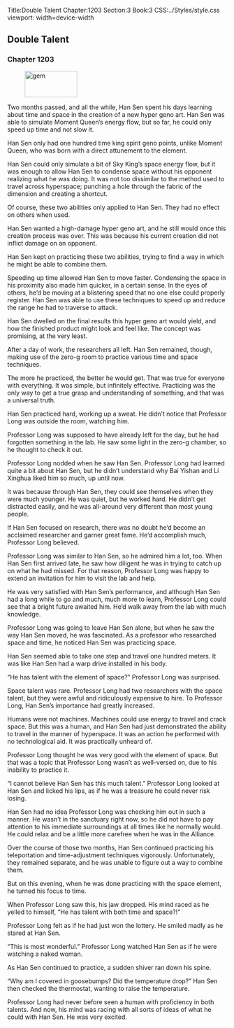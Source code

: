 Title:Double Talent 
Chapter:1203 
Section:3 
Book:3 
CSS:../Styles/style.css 
viewport: width=device-width
  
## Double Talent
### Chapter 1203
  
<figure>
	<img src="../Images/gem.gif" alt="gem" id="gem" width="120" height="60" />
</figure>
  

  
Two months passed, and all the while, Han Sen spent his days learning about time and space in the creation of a new hyper geno art. Han Sen was able to simulate Moment Queen’s energy flow, but so far, he could only speed up time and not slow it.

Han Sen only had one hundred time king spirit geno points, unlike Moment Queen, who was born with a direct attunement to the element.

Han Sen could only simulate a bit of Sky King’s space energy flow, but it was enough to allow Han Sen to condense space without his opponent realizing what he was doing. It was not too dissimilar to the method used to travel across hyperspace; punching a hole through the fabric of the dimension and creating a shortcut.

Of course, these two abilities only applied to Han Sen. They had no effect on others when used.

Han Sen wanted a high-damage hyper geno art, and he still would once this creation process was over. This was because his current creation did not inflict damage on an opponent.

Han Sen kept on practicing these two abilities, trying to find a way in which he might be able to combine them.

Speeding up time allowed Han Sen to move faster. Condensing the space in his proximity also made him quicker, in a certain sense. In the eyes of others, he’d be moving at a blistering speed that no one else could properly register. Han Sen was able to use these techniques to speed up and reduce the range he had to traverse to attack.

Han Sen dwelled on the final results this hyper geno art would yield, and how the finished product might look and feel like. The concept was promising, at the very least.

After a day of work, the researchers all left. Han Sen remained, though, making use of the zero-g room to practice various time and space techniques.

The more he practiced, the better he would get. That was true for everyone with everything. It was simple, but infinitely effective. Practicing was the only way to get a true grasp and understanding of something, and that was a universal truth.

Han Sen practiced hard, working up a sweat. He didn’t notice that Professor Long was outside the room, watching him.

Professor Long was supposed to have already left for the day, but he had forgotten something in the lab. He saw some light in the zero-g chamber, so he thought to check it out.

Professor Long nodded when he saw Han Sen. Professor Long had learned quite a bit about Han Sen, but he didn’t understand why Bai Yishan and Li Xinghua liked him so much, up until now.

It was because through Han Sen, they could see themselves when they were much younger. He was quiet, but he worked hard. He didn’t get distracted easily, and he was all-around very different than most young people.

If Han Sen focused on research, there was no doubt he’d become an acclaimed researcher and garner great fame. He’d accomplish much, Professor Long believed.

Professor Long was similar to Han Sen, so he admired him a lot, too. When Han Sen first arrived late, he saw how diligent he was in trying to catch up on what he had missed. For that reason, Professor Long was happy to extend an invitation for him to visit the lab and help.

He was very satisfied with Han Sen’s performance, and although Han Sen had a long while to go and much, much more to learn, Professor Long could see that a bright future awaited him. He’d walk away from the lab with much knowledge.

Professor Long was going to leave Han Sen alone, but when he saw the way Han Sen moved, he was fascinated. As a professor who researched space and time, he noticed Han Sen was practicing space.

Han Sen seemed able to take one step and travel one hundred meters. It was like Han Sen had a warp drive installed in his body.

“He has talent with the element of space?” Professor Long was surprised.

Space talent was rare. Professor Long had two researchers with the space talent, but they were awful and ridiculously expensive to hire. To Professor Long, Han Sen’s importance had greatly increased.

Humans were not machines. Machines could use energy to travel and crack space. But this was a human, and Han Sen had just demonstrated the ability to travel in the manner of hyperspace. It was an action he performed with no technological aid. It was practically unheard of.

Professor Long thought he was very good with the element of space. But that was a topic that Professor Long wasn’t as well-versed on, due to his inability to practice it.

“I cannot believe Han Sen has this much talent.” Professor Long looked at Han Sen and licked his lips, as if he was a treasure he could never risk losing.

Han Sen had no idea Professor Long was checking him out in such a manner. He wasn’t in the sanctuary right now, so he did not have to pay attention to his immediate surroundings at all times like he normally would. He could relax and be a little more carefree when he was in the Alliance.

Over the course of those two months, Han Sen continued practicing his teleportation and time-adjustment techniques vigorously. Unfortunately, they remained separate, and he was unable to figure out a way to combine them.

But on this evening, when he was done practicing with the space element, he turned his focus to time.

When Professor Long saw this, his jaw dropped. His mind raced as he yelled to himself, “He has talent with both time and space?!”

Professor Long felt as if he had just won the lottery. He smiled madly as he stared at Han Sen.

“This is most wonderful.” Professor Long watched Han Sen as if he were watching a naked woman.

As Han Sen continued to practice, a sudden shiver ran down his spine.

“Why am I covered in goosebumps? Did the temperature drop?” Han Sen then checked the thermostat, wanting to raise the temperature.

Professor Long had never before seen a human with proficiency in both talents. And now, his mind was racing with all sorts of ideas of what he could with Han Sen. He was very excited.